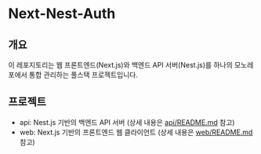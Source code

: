 # Next-Nest-Auth

## 개요

이 레포지토리는 웹 프론트엔드(Next.js)와 백엔드 API 서버(Nest.js)를 하나의 모노레포에서 통합 관리하는 풀스택 프로젝트입니다.

## 프로젝트

- api: Nest.js 기반의 백엔드 API 서버 (상세 내용은 [api/README.md](https://github.com/junotb/next-nest-auth/tree/main/api) 참고)
- web: Next.js 기반의 프론트엔드 웹 클라이언트 (상세 내용은 [web/README.md](https://github.com/junotb/next-nest-auth/tree/main/web) 참고)
